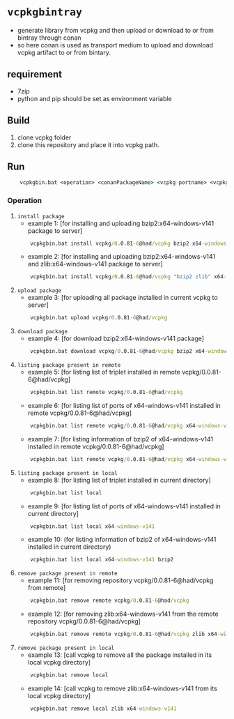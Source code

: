 # `vcpkgbintray`
- generate library from vcpkg and then upload or download to or from bintray through conan
- so here conan is used as transport medium to upload and download vcpkg artifact to or from bintary.

## requirement
- 7zip
- python and pip should be set as environment variable

## Build
1. clone vcpkg folder
2. clone this repository and place it into vcpkg <root> path.

## Run
```bat
    vcpkgbin.bat <operation> <conanPackageName> <vcpkg portname> <vcpkg triplet>
```
### Operation
1. `install package`
    - example 1: [for installing and uploading bzip2:x64-windows-v141 package to server]
    ```bat
        vcpkgbin.bat install vcpkg/0.0.81-6@had/vcpkg bzip2 x64-windows-v141
    ```
    - example 2: [for installing and uploading bzip2:x64-windows-v141 and zlib:x64-windows-v141 package to server]
    ```bat
        vcpkgbin.bat install vcpkg/0.0.81-6@had/vcpkg "bzip2 zlib" x64-windows-v141
    ```
2. `upload package`
    - example 3: [for uploading all package installed in current vcpkg to server]
    ```bat
        vcpkgbin.bat upload vcpkg/0.0.81-6@had/vcpkg
    ```
3. `download package`
    - example 4: [for download bzip2:x64-windows-v141 package]
    ```bat
        vcpkgbin.bat download vcpkg/0.0.81-6@had/vcpkg bzip2 x64-windows-v141
    ```
4. `listing package present in remote`
    - example 5: [for listing list of triplet installed in remote vcpkg/0.0.81-6@had/vcpkg]
    ```bat
        vcpkgbin.bat list remote vcpkg/0.0.81-6@had/vcpkg
    ```
    - example 6: [for listing list of ports of x64-windows-v141 installed in remote vcpkg/0.0.81-6@had/vcpkg]
    ```bat
        vcpkgbin.bat list remote vcpkg/0.0.81-6@had/vcpkg x64-windows-v141
    ```
    - example 7: [for listing information of bzip2 of x64-windows-v141 installed in remote vcpkg/0.0.81-6@had/vcpkg]
    ```bat
        vcpkgbin.bat list remote vcpkg/0.0.81-6@had/vcpkg x64-windows-v141 bzip2
    ```
5. `listing package present in local`
    - example 8: [for listing list of triplet installed in current directory]
    ```bat
        vcpkgbin.bat list local
    ```
    - example 9: [for listing list of ports of x64-windows-v141 installed in current directory]
    ```bat
        vcpkgbin.bat list local x64-windows-v141
    ```
    - example 10: (for listing information of bzip2 of x64-windows-v141 installed in current directory)
    ```bat
        vcpkgbin.bat list local x64-windows-v141 bzip2
    ```
6. `remove package present in remote`
    - example 11: [for removing repository  vcpkg/0.0.81-6@had/vcpkg from remote]
    ```bat
        vcpkgbin.bat remove remote vcpkg/0.0.81-6@had/vcpkg
    ```
    - example 12: [for removing zlib:x64-windows-v141 from the remote repository vcpkg/0.0.81-6@had/vcpkg]
    ```bat
        vcpkgbin.bat remove remote vcpkg/0.0.81-6@had/vcpkg zlib x64-windows-v141
    ```
7. `remove package present in local`
    - example 13: [call vcpkg to remove all the package installed in its local vcpkg directory]
    ```bat
        vcpkgbin.bat remove local
    ```
    - example 14: [call vcpkg to remove zlib:x64-windows-v141 from its local vcpkg directory]
    ```bat
        vcpkgbin.bat remove local zlib x64-windows-v141
    ```
